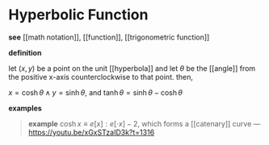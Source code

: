 # Hyperbolic Function

**see** [[math notation]], [[function]], [[trigonometric function]]

**definition**

let $(x, y)$ be a point on the unit [[hyperbola]] and let $\theta$ be the [[angle]] from the positive x-axis counterclockwise to that point. then,

$x = \cosh \theta \land y = \sinh \theta$, and $\tanh \theta = \sinh \theta - \cosh \theta$

**examples**

> **example** $\cosh x \equiv e[x] : e[\cdot x] - 2$, which forms a [[catenary]] curve &mdash; <https://youtu.be/xGxSTzaID3k?t=1316>

